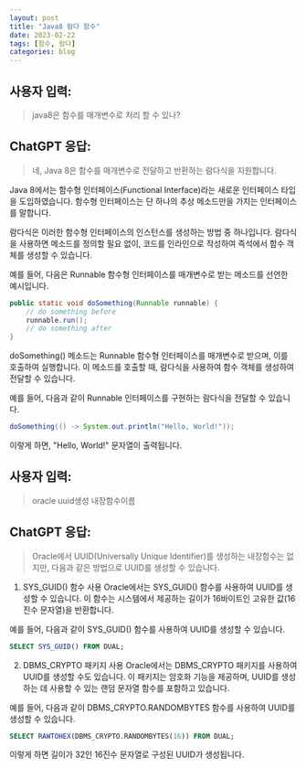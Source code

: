 ```yaml
---
layout: post
title: "Java8 람다 함수"
date: 2023-02-22
tags: [함수, 람다]
categories: blog
---
```


## 사용자 입력:
> java8은 함수를 매개변수로 처리 할 수 있나?

## ChatGPT 응답:
> 네, Java 8은 함수를 매개변수로 전달하고 반환하는 람다식을 지원합니다. 

Java 8에서는 함수형 인터페이스(Functional Interface)라는 새로운 인터페이스 타입을 도입하였습니다. 함수형 인터페이스는 단 하나의 추상 메소드만을 가지는 인터페이스를 말합니다. 

람다식은 이러한 함수형 인터페이스의 인스턴스를 생성하는 방법 중 하나입니다. 람다식을 사용하면 메소드를 정의할 필요 없이, 코드를 인라인으로 작성하여 즉석에서 함수 객체를 생성할 수 있습니다. 

예를 들어, 다음은 Runnable 함수형 인터페이스를 매개변수로 받는 메소드를 선언한 예시입니다.

```java
public static void doSomething(Runnable runnable) {
    // do something before
    runnable.run();
    // do something after
}
```

doSomething() 메소드는 Runnable 함수형 인터페이스를 매개변수로 받으며, 이를 호출하여 실행합니다. 이 메소드를 호출할 때, 람다식을 사용하여 함수 객체를 생성하여 전달할 수 있습니다. 

예를 들어, 다음과 같이 Runnable 인터페이스를 구현하는 람다식을 전달할 수 있습니다.

```java
doSomething(() -> System.out.println("Hello, World!"));
```

이렇게 하면, "Hello, World!" 문자열이 출력됩니다.

## 사용자 입력:
> oracle uuid생성 내장함수이름

## ChatGPT 응답:
> Oracle에서 UUID(Universally Unique Identifier)를 생성하는 내장함수는 없지만, 다음과 같은 방법으로 UUID를 생성할 수 있습니다.

1. SYS_GUID() 함수 사용
Oracle에서는 SYS_GUID() 함수를 사용하여 UUID를 생성할 수 있습니다. 이 함수는 시스템에서 제공하는 길이가 16바이트인 고유한 값(16진수 문자열)을 반환합니다.

예를 들어, 다음과 같이 SYS_GUID() 함수를 사용하여 UUID를 생성할 수 있습니다.

```sql
SELECT SYS_GUID() FROM DUAL;
```

2. DBMS_CRYPTO 패키지 사용
Oracle에서는 DBMS_CRYPTO 패키지를 사용하여 UUID를 생성할 수도 있습니다. 이 패키지는 암호화 기능을 제공하며, UUID를 생성하는 데 사용할 수 있는 랜덤 문자열 함수를 포함하고 있습니다.

예를 들어, 다음과 같이 DBMS_CRYPTO.RANDOMBYTES 함수를 사용하여 UUID를 생성할 수 있습니다.

```sql
SELECT RAWTOHEX(DBMS_CRYPTO.RANDOMBYTES(16)) FROM DUAL;
```

이렇게 하면 길이가 32인 16진수 문자열로 구성된 UUID가 생성됩니다.

